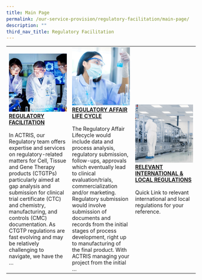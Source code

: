 ```yaml
---
title: Main Page
permalink: /our-service-provision/regulatory-facilitation/main-page/
description: ""
third_nav_title: Regulatory Facilitation
---
```

<table>
	<tbody>
		<tr>
			<td style="width:33%">
				<img src="/images/Our%20Service%20Provision/service-1-1.jpg">
				<a href="/our-service-provision/regulatory-facilitation/regulatory-facilitation/">
				<b>REGULATORY FACILITATION</b>
				</a>
				<br><br>
In ACTRIS, our Regulatory team offers expertise and services on regulatory-related matters for Cell, Tissue and Gene Therapy products (CTGTPs) particularly aimed at gap analysis and submission for clinical trial certificate (CTC) and chemistry, manufacturing, and controls (CMC) documentation. As CTGTP regulations are fast evolving and may be relatively challenging to navigate, we have the …
			</td>
			<td style="width:33%">
				<img src="/images/Our%20Service%20Provision/shutterstock_1190376445.jpg">
				<a href="/our-service-provision/regulatory-facilitation/regulatory-affair-life-cycle/">
				<b>REGULATORY AFFAIR LIFE CYCLE</b>
				</a>
				<br><br>
The Regulatory Affair Lifecycle would include data and process analysis, regulatory submission, follow-ups, approvals which eventually lead to clinical evaluation/trials, commercialization and/or marketing. Regulatory submission would involve submission of documents and records from the initial stages of process development, right up to manufacturing of the final product. With ACTRIS managing your project from the initial …
			</td>
			<td style="width:33%">
				<img src="/images/Our%20Service%20Provision/shutterstock_1268263936.jpg">
				<a href="/our-service-provision/regulatory-facilitation/relevant-international-local-regulations/">
				<b>RELEVANT INTERNATIONAL &amp; LOCAL REGULATIONS</b>
				</a>
				<br><br>
Quick Link to relevant international and local regulations for your reference.
			</td>
		</tr>
	</tbody>
	</table>
	